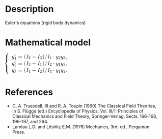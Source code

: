 # Description #
Euler's equations (rigid body dynamics)

# Mathematical model #
![Model.png](Images/Model.png)

# References #
- C. A. Truesdell, III and R. A. Toupin (1960) The Classical Field Theories, in S. Flügge (ed.) Encyclopedia of Physics. Vol. III/1: Principles of Classical Mechanics and Field Theory, Springer-Verlag. Sects. 166-168, 196-197, and 294.
- Landau L.D. and Lifshitz E.M. (1976) Mechanics, 3rd. ed., Pergamon Press.